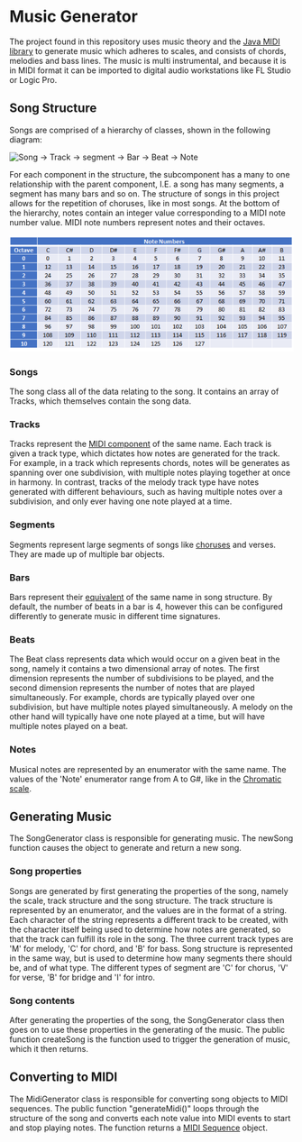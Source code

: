 # Music Generator
The project found in this repository uses music theory and the [Java MIDI library](https://docs.oracle.com/en/java/javase/17/docs/api/java.desktop/javax/sound/midi/package-summary.html) to generate music which adheres to scales, and consists of chords, melodies and bass lines. The music is multi instrumental, and because it is in MIDI format it can be imported to digital audio workstations like FL Studio or Logic Pro.

## Song Structure
Songs are comprised of a hierarchy of classes, shown in the following diagram: 

<img title="Song hierarchy" alt="Song -> Track -> segment -> Bar -> Beat -> Note" src="Media/SongClassStructure.png">

For each component in the structure, the subcomponent has a many to one relationship with the parent component, I.E. a song has many segments, a segment has many bars and so on. The structure of songs in this project allows for the repetition of choruses, like in most songs. At the bottom of the hierarchy, notes contain an integer value corresponding to a MIDI note number value. MIDI note numbers represent notes and their octaves.

<img title="MIDI note numbers" src="Media/MidiNoteNumbers.png">

### Songs
The song class all of the data relating to the song. It contains an array of Tracks, which themselves contain the song data.

### Tracks
Tracks represent the [MIDI component](https://docs.oracle.com/javase/8/docs/api/javax/sound/midi/Track.html) of the same name. Each track is given a track type, which dictates how notes are generated for the track. For example, in a track which represents chords, notes will be generates as spanning over one subdivision, with multiple notes playing together at once in harmony. In contrast, tracks of the melody track type have notes generated with different behaviours, such as having multiple notes over a subdivision, and only ever having one note played at a time.

### Segments
Segments represent large segments of songs like [choruses](https://en.wikipedia.org/wiki/Refrain) and verses. They are made up of multiple bar objects.

### Bars
Bars represent their [equivalent](https://en.wikipedia.org/wiki/Bar_(music)) of the same name in song structure. By default, the number of beats in a bar is 4, however this can be configured differently to generate music in different time signatures.

### Beats
The Beat class represents data which would occur on a given beat in the song, namely it contains a two dimensional array of notes. The first dimension represents the number of subdivisions to be played, and the second dimension represents the number of notes that are played simultaneously. For example, chords are typically played over one subdivision, but have multiple notes played simultaneously. A melody on the other hand will typically have one note played at a time, but will have multiple notes played on a beat.

### Notes
Musical notes are represented by an enumerator with the same name. The values of the 'Note' enumerator range from A to G#, like in the [Chromatic scale](https://en.wikipedia.org/wiki/Chromatic_scale).

## Generating Music
The SongGenerator class is responsible for generating music. The newSong function causes the object to generate and return a new song.

### Song properties
Songs are generated by first generating the properties of the song, namely the scale, track structure and the song structure. The track structure is represented by an enumerator, and the values are in the format of a string. Each character of the string represents a different track to be created, with the character itself being used to determine how notes are generated, so that the track can fulfill its role in the song. The three current track types are 'M' for melody, 'C' for chord, and 'B' for bass. Song structure is represented in the same way, but is used to determine how many segments there should be, and of what type. The different types of segment are 'C' for chorus, 'V' for verse, 'B' for bridge and 'I' for intro.

### Song contents
After generating the properties of the song, the SongGenerator class then goes on to use these properties in the generating of the music. The public function createSong is the function used to trigger the generation of music, which it then returns. 

## Converting to MIDI
The MidiGenerator class is responsible for converting song objects to MIDI sequences. The public function "generateMidi()" loops through the structure of the song and converts each note value into MIDI events to start and stop playing notes. The function returns a [MIDI Sequence](https://docs.oracle.com/javase/8/docs/api/javax/sound/midi/Sequence.html) object.
